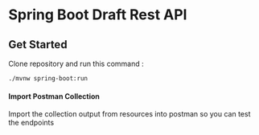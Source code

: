 # Spring Boot Draft Rest API

## Get Started
Clone repository and run this command :
```
./mvnw spring-boot:run
```

#### Import Postman Collection
Import the collection output from resources into postman so you can test the endpoints